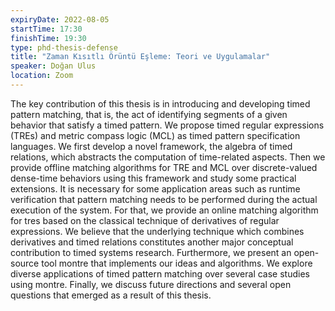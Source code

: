 ```yaml
---
expiryDate: 2022-08-05
startTime: 17:30
finishTime: 19:30
type: phd-thesis-defense
title: "Zaman Kısıtlı Örüntü Eşleme: Teori ve Uygulamalar"
speaker: Doğan Ulus
location: Zoom
---
```


The key contribution of this thesis is in introducing and developing timed pattern matching, that is, the act of identifying segments of a given behavior that satisfy a timed pattern. We propose timed regular expressions (TREs) and metric compass logic (MCL) as timed pattern specification languages. We first develop a novel framework, the algebra of timed relations, which abstracts the computation of time-related aspects. Then we provide offline matching algorithms for TRE and MCL over discrete-valued dense-time behaviors using this framework and study some practical extensions. It is necessary for some application areas such as runtime verification that pattern matching needs to be performed during the actual execution of the system. For that, we provide an online matching algorithm for tres based on the classical technique of derivatives of regular expressions. We believe that the underlying technique which combines derivatives and timed relations constitutes another major conceptual contribution to timed systems research. Furthermore, we present an open-source tool montre that implements our ideas and algorithms. We explore diverse applications of timed pattern matching over several case studies using montre. Finally, we discuss future directions and several open questions that emerged as a result of this thesis.
